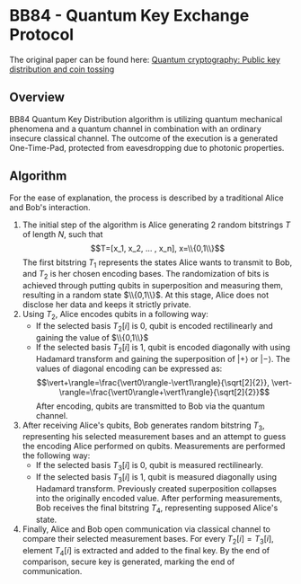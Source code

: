 # BB84 - Quantum Key Exchange Protocol

The original paper can be found here:
[Quantum cryptography: Public key distribution and coin tossing](https://arxiv.org/abs/2003.06557)

## Overview
BB84 Quantum Key Distribution algorithm is utilizing quantum mechanical phenomena and a quantum channel in combination with an ordinary insecure classical channel. The outcome of the execution is a generated One-Time-Pad, protected from eavesdropping due to photonic properties.

## Algorithm
For the ease of explanation, the process is described by a traditional Alice and Bob's interaction.
1. The initial step of the algorithm is Alice generating 2 random bitstrings $T$ of length $N$, such that $$T=[x_1, x_2, ... , x_n], x=\\{0,1\\}$$ The first bitstring $T_1$ represents the states Alice wants to transmit to Bob, and $T_2$ is her chosen encoding bases. The randomization of bits is achieved through putting qubits in superposition and measuring them, resulting in a random state $\\{0,1\\}$. At this stage, Alice does not disclose her data and keeps it strictly private.
3. Using $T_2$, Alice encodes qubits in a following way:
    - If the selected basis $T_2[i]$ is 0, qubit is encoded rectilinearly and gaining the value of $\\{0,1\\}$
    - If the selected basis $T_2[i]$ is 1, qubit is encoded diagonally with using Hadamard transform and gaining the superposition of $\vert+\rangle$ or $\vert-\rangle$. The values of diagonal encoding can be expressed as: $$\vert+\rangle=\frac{\vert0\rangle-\vert1\rangle}{\sqrt[2]{2}}, \vert-\rangle=\frac{\vert0\rangle+\vert1\rangle}{\sqrt[2]{2}}$$ After encoding, qubits are transmitted to Bob via the quantum channel.
4. After receiving Alice's qubits, Bob generates random bitstring $T_3$, representing his selected measurement bases and an attempt to guess the encoding Alice performed on qubits. Measurements are performed the following way:
    - If the selected basis $T_3[i]$ is 0, qubit is measured rectilinearly.
    - If the selected basis $T_3[i]$ is 1, qubit is measured diagonally using Hadamard transform. Previously created superposition collapses into the originally encoded value.
After performing measurements, Bob receives the final bitstring $T_4$, representing supposed Alice's state.
5. Finally, Alice and Bob open communication via classical channel to compare their selected measurement bases. For every $T_2[i]=T_3[i]$, element $T_4[i]$ is extracted and added to the final key. By the end of comparison, secure key is generated, marking the end of communication.
